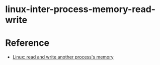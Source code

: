 # linux-inter-process-memory-read-write

# Reference
- [Linux: read and write another process's memory](https://renenyffenegger.ch/notes/Linux/memory/read-write-another-processes-memory)
